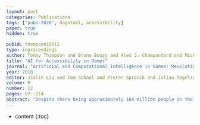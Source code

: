 ```yaml
---
layout: post
categories: Publications
tags: ["pubs-2020", dagstuhl, accessibility]
paper: true
hidden: true

pubid: thompson19511
type: inproceedings
author: Tommy Thompson and Bruno Bouzy and Alex J. Champandard and Michael Cook and Diego Perez-Liebana and Emily Short
title: "AI for Accessibility in Games"
journal: "Artificial and Computational Intelligence in Games: Revolutions in Computational Game AI (Dagstuhl Seminar 19511)"
year: 2018
editor: Jialin Liu and Tom Schaul and Pieter Spronck and Julian Togelius
volume: 9
number: 12
pages: 67--114
abstract: "Despite there being approximately 164 million people in the United States playing video games, there has historically been a lack of support for players with accessibility issues. In this workgroup we discuss the open challenges yet to be explored and opportunities for artificial intelligence to be employed as means to enhance player experience."
---
```


* content
{:toc}

